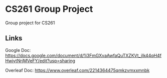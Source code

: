 # CS261 Group Project

Group project for CS261

## Links

Google Doc: https://docs.google.com/document/d/1i3FmGXvaAwfaQuTXZKVt_jIk44qH4fHwjytNrjMVeFY/edit?usp=sharing

Overleaf Doc: https://www.overleaf.com/2214364475qmkzvmxxmnbk
